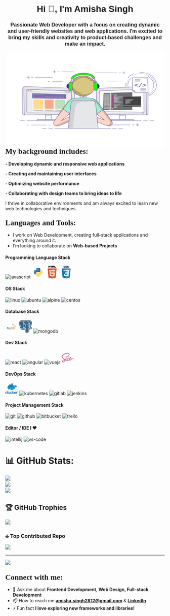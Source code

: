 <!-- Header Section -->
<h1 align="center"><font face="Arial">Hi 👋, I'm Amisha Singh</font></h1>
<h3 align="center"><font face="Arial">Passionate Web Developer with a focus on creating dynamic and user-friendly websites and web applications. I'm excited to bring my skills and creativity to product-based challenges and make an impact.</font></h3>

<!-- GIF -->
<img align="right" height="300" width="500" src="https://raw.githubusercontent.com/mikonoid/mikonoid/main/images/gifs/coder3.gif" />

<!-- My background includes -->
<h3 align="left"><font size="+2" face="Verdana">My background includes:</font></h3>

**- Developing dynamic and responsive web applications**

**- Creating and maintaining user interfaces**

**- Optimizing website performance**

**- Collaborating with design teams to bring ideas to life**

I thrive in collaborative environments and am always excited to learn new web technologies and techniques.

<!-- Languages and Tools Section -->
<h3 align="left"><font size="+2" face="Verdana">Languages and Tools:</font></h3>

- I work on Web Development, creating full-stack applications and everything around it.
- I’m looking to collaborate on **Web-based Projects**

#### Programming Language Stack
<p align="left"><img src="https://www.vectorlogo.zone/logos/javascript/javascript-icon.svg" alt="javascript" title="javascript" width="40" height="40"/> <img src="https://raw.githubusercontent.com/github/explore/80688e429a7d4ef2fca1e82350fe8e3517d3494d/topics/python/python.png" alt="python" title="python" width="40" height="40"/> <img src="https://raw.githubusercontent.com/github/explore/master/topics/html/html.png" alt="html" title="html" width="40" height="40"/> <img src="https://raw.githubusercontent.com/github/explore/80688e429a7d4ef2fca1e82350fe8e3517d3494d/topics/css/css.png" alt="css" title="css" width="40" height="40"/></p>

#### OS Stack
<p align="left"><img src="https://brandlogos.net/wp-content/uploads/2020/03/Linux-logo.png" alt="linux" title="linux" width="40" height="40"/> <img src="https://www.vectorlogo.zone/logos/ubuntu/ubuntu-icon.svg" alt="ubuntu" title="ubuntu" width="40" height="40"/> <img src="https://www.vectorlogo.zone/logos/alpinelinux/alpinelinux-icon.svg" alt="alpine" title="alpine" width="40" height="40"/> <img src="https://www.vectorlogo.zone/logos/centos/centos-icon.svg" alt="centos" title="centos" width="40" height="40"/></p>

#### Database Stack
<p align="left"><img src="https://raw.githubusercontent.com/github/explore/80688e429a7d4ef2fca1e82350fe8e3517d3494d/topics/mysql/mysql.png" alt="mysql" title="mysql" width="40" height="40"/> <img src="https://raw.githubusercontent.com/github/explore/80688e429a7d4ef2fca1e82350fe8e3517d3494d/topics/postgresql/postgresql.png" alt="postgresql" title="postgresql" width="40" height="40"/> <img src="https://www.vectorlogo.zone/logos/mongodb/mongodb-icon.svg" alt="mongodb" title="mongodb" width="40" height="40"/></p>

#### Dev Stack
<p align="left"><img src="https://raw.githubusercontent.com/vscode-icons/vscode-icons/72101ee333eca9219ac9a7c14d4834eef8e4c64b/icons/file_type_react.svg" alt="react" title="react" width="40" height="40"/> <img src="https://www.vectorlogo.zone/logos/angular/angular-icon.svg" alt="angular" title="angular" width="40" height="40"/> <img src="https://www.vectorlogo.zone/logos/vuejs/vuejs-icon.svg" alt="vuejs" title="vuejs" width="40" height="40"/> <img src="https://raw.githubusercontent.com/github/explore/80688e429a7d4ef2fca1e82350fe8e3517d3494d/topics/sass/sass.png" alt="sass" title="sass" width="40" height="40"/></p>

#### DevOps Stack
<p align="left"><img src="https://raw.githubusercontent.com/github/explore/80688e429a7d4ef2fca1e82350fe8e3517d3494d/topics/docker/docker.png" alt="docker" title="docker" width="40" height="40"/> <img src="https://www.vectorlogo.zone/logos/kubernetes/kubernetes-icon.svg" alt="kubernetes" title="kubernetes" width="40" height="40"/> <img src="https://www.vectorlogo.zone/logos/gitlab/gitlab-icon.svg" alt="gitlab" title="gitlab" width="40" height="40"/> <img src="https://www.vectorlogo.zone/logos/jenkins/jenkins-icon.svg" alt="jenkins" title="jenkins" width="40" height="40"/></p>

#### Project Management Stack
<p align="left"><img src="https://www.vectorlogo.zone/logos/git-scm/git-scm-icon.svg" alt="git" title="git" width="40" height="40"/> <img src="https://www.vectorlogo.zone/logos/github/github-icon.svg" alt="github" title="github" width="40" height="40"/> <img src="https://www.vectorlogo.zone/logos/bitbucket/bitbucket-icon.svg" alt="bitbucket" title="bitbucket" width="40" height="40"/> <img src="https://www.vectorlogo.zone/logos/trello/trello-icon.svg" alt="trello" title="trello" width="40" height="40"/></p>

#### Editor / IDE I ❤️
<p align="left"><img src="https://cdn.worldvectorlogo.com/logos/intellij-idea-1.svg" alt="intellij" title="intellij" width="40" height="40"/> <img src="https://www.vectorlogo.zone/logos/visualstudio_code/visualstudio_code-icon.svg" alt="vs-code" title="vs-code" width="40" height="40"/></p>

# 📊 GitHub Stats:
![](https://github-readme-stats.vercel.app/api?username=amishasingh28&theme=dark&hide_border=false&include_all_commits=false&count_private=false)<br/>
![](https://github-readme-streak-stats.herokuapp.com/?user=amishasingh28&theme=dark&hide_border=false)<br/>
![](https://github-readme-stats.vercel.app/api/top-langs/?username=amishasingh28&theme=dark&hide_border=false&include_all_commits=false&count_private=false&layout=compact)

## 🏆 GitHub Trophies
![](https://github-profile-trophy.vercel.app/?username=amishasingh28&theme=radical&no-frame=false&no-bg=true&margin-w=4)

### 🔝 Top Contributed Repo
![](https://github-contributor-stats.vercel.app/api?username=amishasingh28&limit=5&theme=dark&combine_all_yearly_contributions=true)

---
[![](https://visitcount.itsvg.in/api?id=amishasingh28&icon=0&color=0)](https://visitcount.itsvg.in)

<!-- Contact Section -->
<h3 align="left"><font size="+2" face="Verdana">Connect with me:</font></h3>
<p align="left">
</p>

- 💬 Ask me about **Frontend Development, Web Design, Full-stack Development**
- 📫 How to reach me **[amisha.singh2812@gmail.com](mailto:amisha.singh2812@gmail.com)** & **[LinkedIn](https://www.linkedin.com/in/amisha-singh-6415702a7/)**
- ⚡ Fun fact **I love exploring new frameworks and libraries!**
